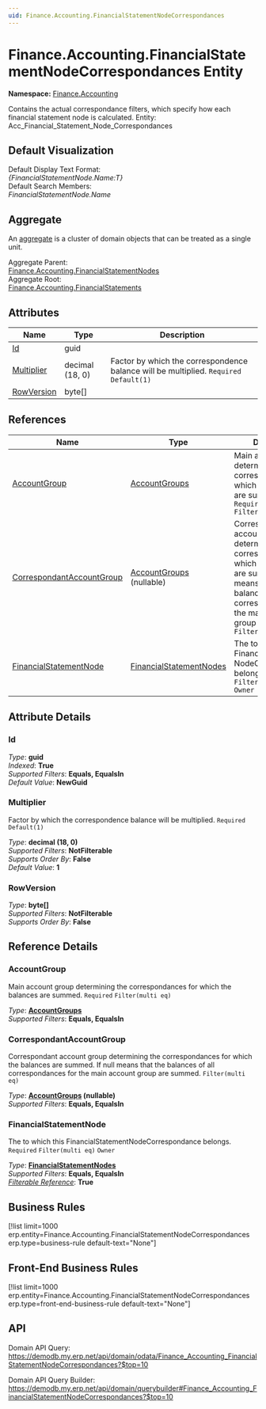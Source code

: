 ```yaml
---
uid: Finance.Accounting.FinancialStatementNodeCorrespondances
---
```

# Finance.Accounting.FinancialStatementNodeCorrespondances Entity

**Namespace:** [Finance.Accounting](Finance.Accounting.md)  

Contains the actual correspondance filters, which specify how each financial statement node is calculated. Entity: Acc_Financial_Statement_Node_Correspondances

## Default Visualization
Default Display Text Format:  
_{FinancialStatementNode.Name:T}_  
Default Search Members:  
_FinancialStatementNode.Name_  

## Aggregate
An [aggregate](https://docs.erp.net/tech/advanced/concepts/aggregates.html) is a cluster of domain objects that can be treated as a single unit.  

Aggregate Parent:  
[Finance.Accounting.FinancialStatementNodes](Finance.Accounting.FinancialStatementNodes.md)  
Aggregate Root:  
[Finance.Accounting.FinancialStatements](Finance.Accounting.FinancialStatements.md)  

## Attributes

| Name | Type | Description |
| ---- | ---- | --- |
| [Id](Finance.Accounting.FinancialStatementNodeCorrespondances.md#id) | guid |  
| [Multiplier](Finance.Accounting.FinancialStatementNodeCorrespondances.md#multiplier) | decimal (18, 0) | Factor by which the correspondence balance will be multiplied. `Required` `Default(1)` 
| [RowVersion](Finance.Accounting.FinancialStatementNodeCorrespondances.md#rowversion) | byte[] |  

## References

| Name | Type | Description |
| ---- | ---- | --- |
| [AccountGroup](Finance.Accounting.FinancialStatementNodeCorrespondances.md#accountgroup) | [AccountGroups](Finance.Accounting.AccountGroups.md) | Main account group determining the correspondances for which the balances are summed. `Required` `Filter(multi eq)` |
| [CorrespondantAccountGroup](Finance.Accounting.FinancialStatementNodeCorrespondances.md#correspondantaccountgroup) | [AccountGroups](Finance.Accounting.AccountGroups.md) (nullable) | Correspondant account group determining the correspondances for which the balances are summed. If null means that the balances of all correspondances for the main account group are summed. `Filter(multi eq)` |
| [FinancialStatementNode](Finance.Accounting.FinancialStatementNodeCorrespondances.md#financialstatementnode) | [FinancialStatementNodes](Finance.Accounting.FinancialStatementNodes.md) | The <see cref="Financial<br />StatementNode"/> to which this FinancialStatement<br />NodeCorrespondance belongs. `Required` `Filter(multi eq)` `Owner` |


## Attribute Details

### Id

_Type_: **guid**  
_Indexed_: **True**  
_Supported Filters_: **Equals, EqualsIn**  
_Default Value_: **NewGuid**  

### Multiplier

Factor by which the correspondence balance will be multiplied. `Required` `Default(1)`

_Type_: **decimal (18, 0)**  
_Supported Filters_: **NotFilterable**  
_Supports Order By_: **False**  
_Default Value_: **1**  

### RowVersion

_Type_: **byte[]**  
_Supported Filters_: **NotFilterable**  
_Supports Order By_: **False**  


## Reference Details

### AccountGroup

Main account group determining the correspondances for which the balances are summed. `Required` `Filter(multi eq)`

_Type_: **[AccountGroups](Finance.Accounting.AccountGroups.md)**  
_Supported Filters_: **Equals, EqualsIn**  

### CorrespondantAccountGroup

Correspondant account group determining the correspondances for which the balances are summed. If null means that the balances of all correspondances for the main account group are summed. `Filter(multi eq)`

_Type_: **[AccountGroups](Finance.Accounting.AccountGroups.md) (nullable)**  
_Supported Filters_: **Equals, EqualsIn**  

### FinancialStatementNode

The <see cref="FinancialStatementNode"/> to which this FinancialStatementNodeCorrespondance belongs. `Required` `Filter(multi eq)` `Owner`

_Type_: **[FinancialStatementNodes](Finance.Accounting.FinancialStatementNodes.md)**  
_Supported Filters_: **Equals, EqualsIn**  
_[Filterable Reference](https://docs.erp.net/dev/domain-api/filterable-references.html)_: **True**  



## Business Rules

[!list limit=1000 erp.entity=Finance.Accounting.FinancialStatementNodeCorrespondances erp.type=business-rule default-text="None"]

## Front-End Business Rules

[!list limit=1000 erp.entity=Finance.Accounting.FinancialStatementNodeCorrespondances erp.type=front-end-business-rule default-text="None"]

## API

Domain API Query:
<https://demodb.my.erp.net/api/domain/odata/Finance_Accounting_FinancialStatementNodeCorrespondances?$top=10>

Domain API Query Builder:
<https://demodb.my.erp.net/api/domain/querybuilder#Finance_Accounting_FinancialStatementNodeCorrespondances?$top=10>

